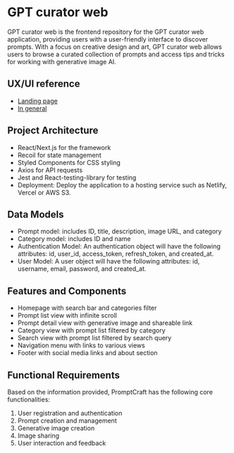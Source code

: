 # GPT curator web

GPT curator web is the frontend repository for the GPT curator web application, providing users with a user-friendly interface to discover prompts. With a focus on creative design and art, GPT curator web allows users to browse a curated collection of prompts and access tips and tricks for working with generative image AI.

## UX/UI reference

- [Landing page](https://dribbble.com/shots/18938241-AstroClash-Play-to-Earn-NFT-Marketplace-Kit)
- [In general](https://dribbble.com/shots/18847976-Kalao-Web-Design-for-NFT-Marketplace)

## Project Architecture

- React/Next.js for the framework
- Recoil for state management
- Styled Components for CSS styling
- Axios for API requests
- Jest and React-testing-library for testing
- Deployment: Deploy the application to a hosting service such as Netlify, Vercel or AWS S3.

## Data Models

- Prompt model: includes ID, title, description, image URL, and category
- Category model: includes ID and name
- Authentication Model: An authentication object will have the following attributes: id, user_id, access_token, refresh_token, and created_at.
- User Model: A user object will have the following attributes: id, username, email, password, and created_at.

## Features and Components

- Homepage with search bar and categories filter
- Prompt list view with infinite scroll
- Prompt detail view with generative image and shareable link
- Category view with prompt list filtered by category
- Search view with prompt list filtered by search query
- Navigation menu with links to various views
- Footer with social media links and about section

## Functional Requirements

Based on the information provided, PromptCraft has the following core functionalities:

1. User registration and authentication
2. Prompt creation and management
3. Generative image creation
4. Image sharing
5. User interaction and feedback
